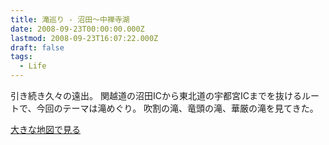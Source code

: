 ```yaml
---
title: 滝巡り - 沼田〜中禅寺湖
date: 2008-09-23T00:00:00.000Z
lastmod: 2008-09-23T16:07:22.000Z
draft: false
tags:
  - Life
---
```


引き続き久々の遠出。 関越道の沼田ICから東北道の宇都宮ICまでを抜けるルートで、今回のテーマは滝めぐり。 吹割の滝、竜頭の滝、華厳の滝を見てきた。

[大きな地図で見る](http://maps.google.co.jp/maps/ms?ie=UTF8\&hl=ja\&msa=0\&msid=105270509358365963967.000457920d08a4a613dce\&ll=36.652996,139.33136\&spn=0.771218,1.167297\&z=9\&source=embed)
